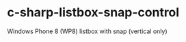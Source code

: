 c-sharp-listbox-snap-control
============================

Windows Phone 8 (WP8) listbox with snap (vertical only)
